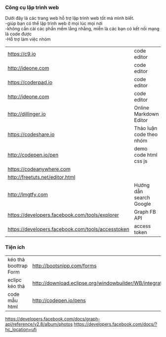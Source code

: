 
### Công cụ lập trình web
Dưới đây là các trang web hỗ trợ lập trình web tốt mà mình biết. <br>
-giúp bạn có thể lập trình web ở mọi lúc mọi nơi <br>
-không cần cài các phần mềm lằng nhằng, miễn là các bạn có kết nối mạng là code được <br>
-Hỗ trợ làm việc nhóm <br>

|   |  |
|---|---|
https://c9.io                                   	| code editor
http://ideone.com									| code editor
https://coderpad.io									| code editor
http://ideone.com									| code editor
http://dillinger.io                             	| Online Markdown Editor
https://codeshare.io                            	| Thảo luận code theo nhóm
http://codepen.io/pen                           	| demo code html css js
https://codeanywhere.com                        	|
http://freetuts.net/editor.html                		|
http://lmgtfy.com                               	| Hướng dẫn search Google
https://developers.facebook.com/tools/explorer  	| Graph FB API
https://developers.facebook.com/tools/accesstoken 	| access token



### Tiện ích
|   |   |
|---|---|
kéo thả boottrap Form	| http://bootsnipp.com/forms |
eclipc kéo thả 			| http://download.eclipse.org/windowbuilder/WB/integration/4.6/
code mẫu html           | http://codepen.io/pens

https://developers.facebook.com/docs/graph-api/reference/v2.8/album/photos
https://developers.facebook.com/docs/?hc_location=ufi

